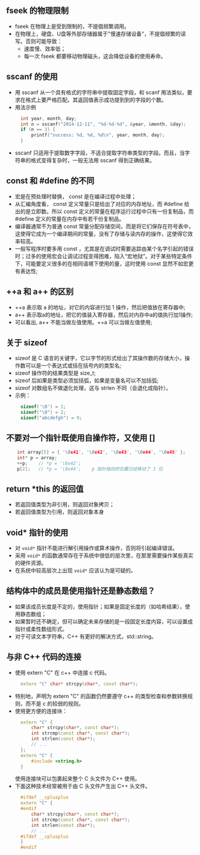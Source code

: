 
## fseek 的物理限制
- fseek 在物理上是受到限制的，不提倡频繁调用。
- 在物理上，硬盘、U盘等外部存储器属于"慢速存储设备"，不提倡频繁的读写。否则可能导致：
    + 速度慢、效率低；
    + 每一次 fseek 都要移动物理磁头，这会降低设备的使用寿命。

## sscanf 的使用
- 用 sscanf 从一个具有格式的字符串中提取固定字段，和 scanf 用法类似，要求在格式上要严格匹配。其返回值表示成功提到到的字段的个数。
- 用法示例
  ```c++
    int year, month, day;
    int n = sscanf("2014-12-11", "%d-%d-%d", &year, &month, &day);
    if (n == 3) {
        printf("success: %d, %d, %d\n", year, month, day);
    }
  ```
- sscanf 只适用于提取数字字段，不适合提取字符串类型的字段。而且，当字符串的格式变得复杂时，一般无法用 sscanf 得到正确结果。
  
## const 和 #define 的不同
- 宏是在预处理时替换， const 是在编译过程中处理；
- 从汇编角度看， const 定义常量只是给出了对应的内存地址，而 #define 给出的是立即数。所以 const 定义的常量在程序运行过程中只有一份复制品，而 #define 定义的常量在内存中有若干份复制品。
- 编译器通常不为普通 const 常量分配存储空间，而是将它们保存在符号表中，这使得它成为一个编译期间的常量，没有了存储与读内存的操作，这使得它效率较高。
- 一般写程序时要多用 const ，尤其是在调试时需要追踪由某个名字引起的错误时；过多的使用宏会让调试过程变得困难，陷入“宏地狱”。对于某些特定条件下，可能要定义很多的在相同语境下使用的量，这时使用 const 显然不如宏更有表达性;
  
## ++a 和 a++ 的区别
- ++a 表示取 a 的地址，对它的内容进行加 1 操作，然后把值放在寄存器中;
- a++ 表示取a的地址，把它的值装入寄存器，然后对内存中a的值执行加1操作;
- 可以看出, a++ 不能当做左值使用。++a 可以当做左值使用;

## 关于 sizeof
- sizeof 是 C 语言的关键字，它以字节的形式给出了其操作数的存储大小，操作数可以是一个表达式或括在括号内的类型名;
- sizeof 操作符的结果类型是 size_t;
- sizeof 后如果是类型必须加括弧，如果是变量名可以不加括弧;
- sizeof 对数组名不做退化处理，这与 strlen 不同（会退化成指针）。
- 示例：
  ```c++
    sizeof('\0') = 1;
    sizeof("\0") = 2;
    sizeof("abcdefgh") = 9;
  ```

## 不要对一个指针既使用自操作符，又使用 []
```c++
    int array[5] = { '\0x41', '\0x42', '\0x43', '\0x44', '\0x45' };
    int* p = array;
    ++p;    // *p = '\0x42';
    p[2];   // *p = '\0x44';    p 指针指向的位置已经移动了 1 位
```

## return *this 的返回值
- 若返回值类型为非引用，则返回对象拷贝；
- 若返回值类型为引用，则返回对象本身

## void* 指针的使用
- 对 `void*` 指针不能进行解引用操作或算术操作，否则将引起编译错误。
- 采用 `void*` 的函数通常存在于系统中很低的层次里，在那里需要操作某些真实的硬件资源。
- 在系统中较高层次上出现 `void*` 应该认为是可疑的。

## 结构体中的成员是使用指针还是静态数组？
- 如果该成员长度是不定的，使用指针；如果是固定长度的（如哈希结果），使用静态数组；
- 如果暂时还不确定，但可以确定未来存储的是一段固定长度内容，可以设置成指针或柔性数组形式。
- 对于可读文本字符串，C++ 有更好的解决方式，std::string。

## 与非 C++ 代码的连接
- 使用 extern "C" 在 c++ 中连接 c 代码。
  ```c++
    extern "C" char* strcpy(char*, const char*);
  ```
- 特别地，声明为 extern "C" 的函数仍然要遵守 c++ 的类型检查和参数转换规则，而不是 c 的较弱的规则。
- 使用更方便的连接块：
  ```c++
    extern "C" {
        char* strcpy(char*, const char*);
        int strcmp(const char*, const char*);
        int strlen(const char*);
        // ...
    };
    extern "C" {
        #include <string.h>
    }
  ```
  使用连接块可以包裹起来整个 C 头文件为 C++ 使用。
- 下面这种技术经常被用于由 C 头文件产生出 C++ 头文件。
  ```c++
    #ifdef __cplusplus
    extern "C" {
    #endif
        char* strcpy(char*, const char*);
        int strcmp(const char*, const char*);
        int strlen(const char*);
        // ...
    #ifdef __cplusplus
    }
    #endif
  ```